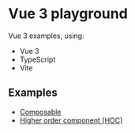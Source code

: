 # Vue 3 playground

Vue 3 examples, using:

- Vue 3
- TypeScript
- Vite

## Examples

- [Composable](./src/fetch.ts)
- [Higher order component (HOC)](./src/components/Blob.vue)
